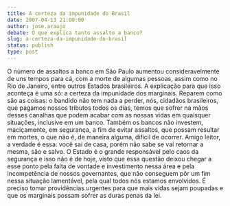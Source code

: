 ```yaml
---
title: A certeza da impunidade do Brasil
date: 2007-04-13 21:00:00
author: jose.araujo
debate: O que explica tanto assalto a banco?
slug: a-certeza-da-impunidade-do-brasil
status: publish 
type: post
---
```


O número de assaltos a banco em São Paulo aumentou consideravelmente de uns tempos para cá, com a morte de algumas pessoas, assim como no Rio de Janeiro, entre outros Estados brasileiros. A explicação para que isso aconteça é uma só: a certeza da impunidade dos marginais. Reparem como são as coisas: o bandido não tem nada a perder, nós, cidadãos brasileiros, que pagamos nossos tributos todos os dias, temos que sofrer na mãos desses canalhas que podem acabar com as nossas vidas em quaisquer situações, inclusive em um banco. Também os bancos não investem, maciçamente, em segurança, a fim de evitar assaltos, que possam resultar em mortes, o que não é, de maneira alguma, difícil de ocorrer. Amigo leitor, a verdade é essa: você sai de casa, porém não sabe se vai retornar a mesma, são e salvo. O Estado é o grande responsável pelo caos da segurança e isso não é de hoje, visto que essa questão deixou chegar a esse ponto pela falta de vontade e investimento nessa área e pela incompetência de nossos governantes, que não conseguem pôr um fim nessa situação lamentável, pela qual todos nós estamos envolvidos. É preciso tomar providências urgentes para que mais vidas sejam poupadas e que os marginais possam sofrer as duras penas da lei.
